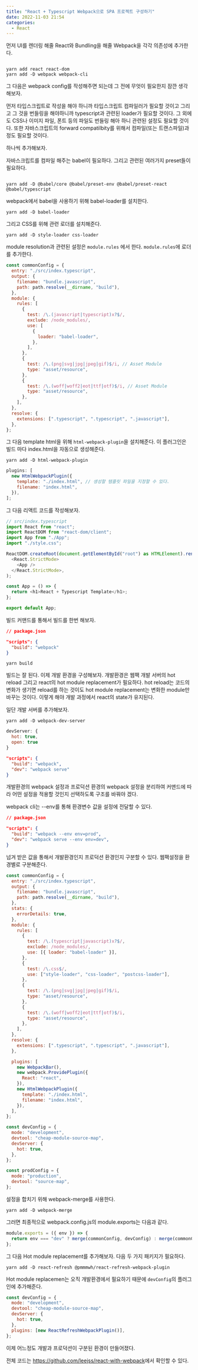 ```yaml
---
title: "React + Typescript Webpack으로 SPA 프로젝트 구성하기"
date: 2022-11-03 21:54
categories:
  - React
---
```


먼저 UI를 렌더링 해줄 React와 Bundling을 해줄 Webpack을 각각 의존성에 추가한다.

```shell

yarn add react react-dom
yarn add -D webpack webpack-cli

```

그 다음은 webpack config를 작성해주면 되는데 그 전에 무엇이 필요한지 잠깐 생각해보자.

먼저 타입스크립트로 작성을 해야 하니까 타입스크립트 컴파일러가 필요할 것이고 그리고 그 것을 번들링을 해야하니까 typescript과 관련된 loader가 필요할 것이다. 그 외에도 CSS나 이미지 파일, 폰트 등의 파일도 번들링 해아 하니 관련된 설정도 필요할 것이다. 또한 자바스크립트의 forward compatilbity를 위해서 컴파일(또는 트랜스파일)과정도 필요할 것이다.

하나씩 추가해보자.

자바스크립트를 컴파일 해주는 babel이 필요하다. 그리고 관련된 여러가지 preset들이 필요하다.

```shell

yarn add -D @babel/core @babel/preset-env @babel/preset-react @babel/typescript

```

webpack에서 babel을 사용하기 위해 babel-loader를 설치한다.

```shell
yarn add -D babel-loader
```

그리고 CSS를 위해 관련 로더를 설치해준다.

```shell
yarn add -D style-loader css-loader
```

module resolution과 관련된 설정은 `module.rules` 에서 한다. `module.rules`에 로더를 추가한다.

```javascript
const commonConfig = {
  entry: "./src/index.typescript",
  output: {
    filename: "bundle.javascript",
    path: path.resolve(__dirname, "build"),
  },
  module: {
    rules: [
      {
        test: /\.(javascript|typescript)x?$/,
        exclude: /node_modules/,
        use: [
          {
            loader: "babel-loader",
          },
        ],
      },
      {
        test: /\.(png|svg|jpg|jpeg|gif)$/i, // Asset Module
        type: "asset/resource",
      },
      {
        test: /\.(woff|woff2|eot|ttf|otf)$/i, // Asset Module
        type: "asset/resource",
      },
    ],
  },
  resolve: {
    extensions: [".typescript", ".typescript", ".javascript"],
  },
};
```

그 다음 template html을 위해 `html-webpack-plugin`을 설치해준다. 이 플러그인은 빌드 마다 index.html을 자동으로 생성해준다.

```shell
yarn add -D html-webpack-plugin
```

```javascript
plugins: [
  new HtmlWebpackPlugin({
    template: "./index.html", // 생성할 템플릿 파일을 지정할 수 있다.
    filename: "index.html",
  }),
];
```

그 다음 리액트 코드를 작성해보자.

```typescript
// src/index.typescript
import React from "react";
import ReactDOM from "react-dom/client";
import App from "./App";
import "./style.css";

ReactDOM.createRoot(document.getElementById("root") as HTMLElement).render(
  <React.StrictMode>
    <App />
  </React.StrictMode>,
);
```

```typescript
const App = () => {
  return <h1>React + Typescript Template</h1>;
};

export default App;
```

빌드 커맨드를 통해서 빌드를 한번 해보자.

```json
// package.json

"scripts": {
  "build": "webpack"
}
```

```shell
yarn build
```

빌드는 잘 된다. 이제 개발 환경을 구성해보자. 개발환경은 웹팩 개발 서버의 hot reload 그리고 react의 hot module replacement가 필요하다. hot reload는 코드의 변화가 생기면 reload를 하는 것이도 hot module replacement는 변화한 module만 바꾸는 것이다. 이렇게 해야 개발 과정에서 react의 state가 유지된다.

일단 개발 서버를 추가해보자.

```shell
yarn add -D webpack-dev-server
```

```javascript
devServer: {
  hot: true,
  open: true
}
```

```json
"scripts": {
  "build": "webpack",
  "dev": "webpack serve"
}
```

개발환경의 webpack 설정과 프로덕션 환경의 webpack 설정을 분리하여 커맨드에 따라 어떤 설정을 적용할 것인지 선택하도록 구조를 바꿔야 겠다.

webpack cli는 --env를 통해 환경변수 값을 설정에 전달할 수 있다.

```json
// package.json

"scripts": {
  "build": "webpack --env env=prod",
  "dev": "webpack serve --env env=dev",
}
```

넘겨 받은 값을 통해서 개발환경인지 프로덕션 환경인지 구분할 수 있다. 웹팩설정을 환경별로 구분해준다.

```javascript
const commonConfig = {
  entry: "./src/index.typescript",
  output: {
    filename: "bundle.javascript",
    path: path.resolve(__dirname, "build"),
  },
  stats: {
    errorDetails: true,
  },
  module: {
    rules: [
      {
        test: /\.(typescript|javascript)x?$/,
        exclude: /node_modules/,
        use: [{ loader: "babel-loader" }],
      },
      {
        test: /\.css$/,
        use: ["style-loader", "css-loader", "postcss-loader"],
      },
      {
        test: /\.(png|svg|jpg|jpeg|gif)$/i,
        type: "asset/resource",
      },
      {
        test: /\.(woff|woff2|eot|ttf|otf)$/i,
        type: "asset/resource",
      },
    ],
  },
  resolve: {
    extensions: [".typescript", ".typescript", ".javascript"],
  },

  plugins: [
    new WebpackBar(),
    new webpack.ProvidePlugin({
      React: "react",
    }),
    new HtmlWebpackPlugin({
      template: "./index.html",
      filename: "index.html",
    }),
  ],
};

const devConfig = {
  mode: "development",
  devtool: "cheap-module-source-map",
  devServer: {
    hot: true,
  },
};

const prodConfig = {
  mode: "production",
  devtool: "source-map",
};
```

설정을 합치기 위해 webpack-merge를 사용한다.

```shell
yarn add -D webpack-merge
```

그러면 최종적으로 webpack.config.js의 module.exports는 다음과 같다.

```javascript
module.exports = ({ env }) => {
  return env === "dev" ? merge(commonConfig, devConfig) : merge(commonConfig, prodConfig);
};
```

그 다음 Hot module replacement를 추가해보자. 다음 두 가지 패키지가 필요하다.

```shell
yarn add -D react-refresh @pmmmwh/react-refresh-webpack-plugin
```

Hot module replacemen는 오직 개발환경에서 필요하기 때문에 `devConfig`의 플러그인에 추가해준다.

```javascript
const devConfig = {
  mode: "development",
  devtool: "cheap-module-source-map",
  devServer: {
    hot: true,
  },
  plugins: [new ReactRefreshWebpackPlugin()],
};
```

이제 어느정도 개발과 프로덕션이 구분된 환경이 만들어졌다.

전체 코드는 <a href="https://github.com/leejss/react-with-webpack">https://github.com/leejss/react-with-webpack</a>에서 확인할 수 있다.
